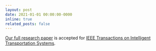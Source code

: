 ```yaml
---
layout: post
date: 2021-01-01 00:00:00-0000
inline: true
related_posts: false
---
```


[Our full research paper](https://ieeexplore.ieee.org/document/9440854) is accepted for [IEEE Transactions on Intelligent Transportation Systems](https://ieeexplore.ieee.org/xpl/RecentIssue.jsp?punumber=6979).